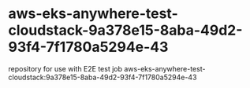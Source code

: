 # aws-eks-anywhere-test-cloudstack-9a378e15-8aba-49d2-93f4-7f1780a5294e-43
repository for use with E2E test job aws-eks-anywhere-test-cloudstack:9a378e15-8aba-49d2-93f4-7f1780a5294e-43
